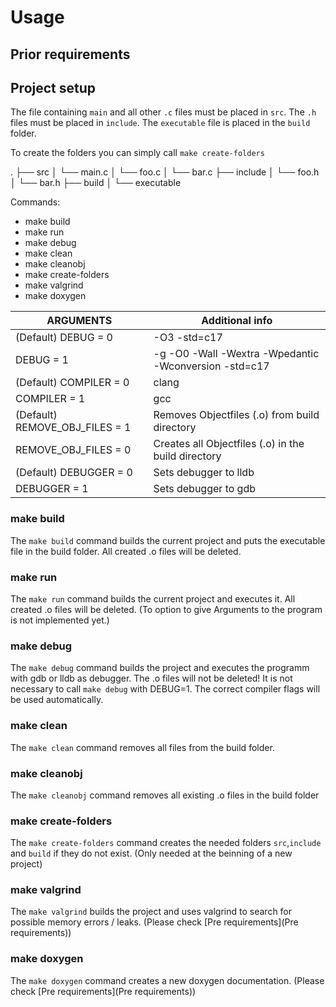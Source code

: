# Usage

## Prior requirements

## Project setup


The file containing ```main``` and all other ```.c``` files must be placed in ```src```.
The ```.h``` files must be placed in ```include```.
The ```executable``` file is placed in the ```build``` folder. 

To create the folders you can simply call ```make create-folders```

.
├── src
│   └──  main.c
│   └──  foo.c
│   └──  bar.c
├── include
│   └──  foo.h
│   └──  bar.h
├── build
│   └──  executable


Commands:
- make build
- make run 
- make debug
- make clean
- make cleanobj
- make create-folders
- make valgrind
- make doxygen


| ARGUMENTS | Additional info |
|---|---|
| (Default) DEBUG = 0 | -O3 -std=c17 |
| DEBUG = 1 | -g -O0 -Wall -Wextra -Wpedantic -Wconversion -std=c17 |
| (Default) COMPILER = 0 | clang |
| COMPILER = 1 | gcc |
| (Default) REMOVE_OBJ_FILES = 1 | Removes Objectfiles (.o) from build directory |
| REMOVE_OBJ_FILES = 0 | Creates all Objectfiles (.o) in the build directory |
| (Default) DEBUGGER = 0 | Sets debugger to lldb |
| DEBUGGER = 1 | Sets debugger to gdb |





### make build

The ```make build``` command builds the current project and puts the executable file in the build folder.
All created .o files will be deleted.

### make run

The ```make run``` command builds the current project and executes it.
All created .o files will be deleted.
(To option to give Arguments to the program is not implemented yet.)

### make debug

The ```make debug``` command builds the project and executes the programm with gdb or lldb as debugger.
The .o files will not be deleted!
It is not necessary to call ```make debug``` with DEBUG=1.
The correct compiler flags will be used automatically.

### make clean

The ```make clean``` command removes all files from the build folder.

### make cleanobj 

The ```make cleanobj``` command removes all existing .o files in the build folder

### make create-folders

The ```make create-folders``` command creates the needed folders ```src```,```include``` and ```build``` if they do not exist. (Only needed at the beinning of a new project)

### make valgrind

The ```make valgrind``` builds the project and uses valgrind to search for possible memory errors / leaks.
(Please check [Pre requirements](Pre requirements))

### make doxygen

The ```make doxygen``` command creates a new doxygen documentation.
(Please check [Pre requirements](Pre requirements))

